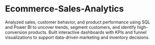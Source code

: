 # Ecommerce-Sales-Analytics
Analyzed sales, customer behavior, and product performance using SQL and Power BI to uncover trends, segment customers, and identify high-conversion products. Built interactive dashboards with KPIs and funnel visualizations to support data-driven marketing and inventory decisions.
